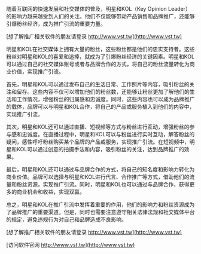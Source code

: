 随着互联网的快速发展和社交媒体的普及，明星和KOL（Key Opinion Leader）的影响力越来越受到人们的关注。他们不仅能够带动产品销售和品牌推广，还能够引爆粉丝经济，成为推广引流的重要力量。

[想了解推广相关软件的朋友请登录 http://www.vst.tw](http://www.vst.tw)

明星和KOL在社交媒体上拥有大量的粉丝，这些粉丝都是他们的忠实支持者。这些粉丝对明星和KOL的喜爱和追捧，就成为了引爆粉丝经济的关键因素。明星和KOL可以通过自己的社交媒体账号或者与品牌合作的方式，将自己的粉丝流量转化为商业价值，实现推广引流。

首先，明星和KOL可以通过发布自己的生活日常、工作照片等内容，吸引粉丝的关注和留存。这些内容不仅可以增加他们的粉丝数，还能够让粉丝更加了解他们的生活和工作情况，增强粉丝的归属感和忠诚度。同时，这些内容也可以成为品牌推广的载体，品牌可以与明星和KOL合作，将自己的产品或服务植入到他们的内容中，实现推广引流。

其次，明星和KOL还可以通过直播、短视频等方式与粉丝进行互动，增强粉丝的参与感和忠诚度。在直播过程中，明星和KOL可以与粉丝进行实时互动，解答粉丝的疑问，感性呼吁粉丝购买某个品牌的产品或服务，实现推广引流。在短视频中，明星和KOL可以通过创意的拍摄手法和内容，吸引粉丝的关注，达到品牌推广的效果。

最后，明星和KOL还可以通过与品牌合作的方式，将自己的知名度和影响力转化为商业价值。品牌可以选择与明星和KOL进行代言、合作推广等方式，借助他们的流量和粉丝资源，实现推广引流。同时，明星和KOL也可以通过与品牌合作，获得更多的商业机会和收益，实现双赢。

总之，明星和KOL在推广引流中发挥着重要的作用，他们的影响力和粉丝资源成为了品牌推广的重要渠道。但是，同时也需要注意遵守相关法律法规和社交媒体平台的规定，避免违规行为对自己和品牌造成不良影响。

[想了解推广相关软件的朋友请登录 http://www.vst.tw](http://www.vst.tw)


[访问软件官网 http://www.vst.tw](http://www.vst.tw)
